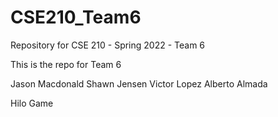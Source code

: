 # CSE210_Team6
Repository for CSE 210 - Spring 2022 - Team 6 

This is the repo for Team 6 

Jason Macdonald
Shawn Jensen
Victor Lopez
Alberto Almada

Hilo Game
